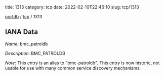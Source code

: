 title: 1313
category: tcp
date: 2022-02-10T22:46:10
slug: tcp/1313

[portdb](/) / [tcp](/category/tcp.html) / 1313


## IANA Data

_Name:_ bmc_patroldb

_Description:_ BMC_PATROLDB

_Note:_ This entry is an alias to "bmc-patroldb".
This entry is now historic, not usable for use with many
common service discovery mechanisms.


